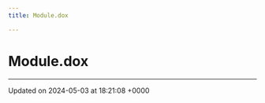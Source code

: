 ```yaml
---
title: Module.dox

---
```


# Module.dox








-------------------------------

Updated on 2024-05-03 at 18:21:08 +0000
